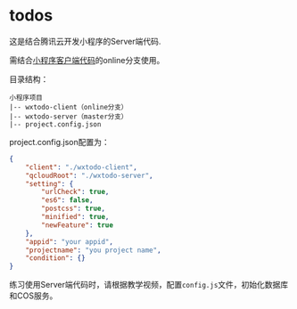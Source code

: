 # todos

这是结合腾讯云开发小程序的Server端代码.

需结合[小程序客户端代码](https://github.com/zhongkai/wxtodo-client)的online分支使用。

目录结构：

```
小程序项目
|-- wxtodo-client（online分支）
|-- wxtodo-server（master分支）
|-- project.config.json
```

project.config.json配置为：

```json
{
	"client": "./wxtodo-client",
	"qcloudRoot": "./wxtodo-server",
	"setting": {
		"urlCheck": true,
		"es6": false,
		"postcss": true,
		"minified": true,
		"newFeature": true
	},
	"appid": "your appid",
	"projectname": "you project name",
	"condition": {}
}
```

练习使用Server端代码时，请根据教学视频，配置`config.js`文件，初始化数据库和COS服务。